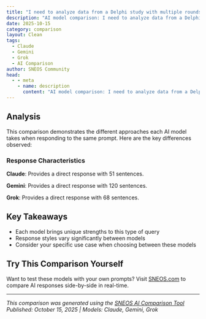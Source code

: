 ```yaml
---
title: "I need to analyze data from a Delphi study with multiple rounds. Help me: 1) Calculate measures of central tendency (median) and dispersion (IQR) for each round"
description: "AI model comparison: I need to analyze data from a Delphi study with multiple rounds. Help me: 1) Calculate measures of c..."
date: 2025-10-15
category: comparison
layout: Clean
tags:
  - Claude
  - Gemini
  - Grok
  - AI Comparison
author: SNEOS Community
head:
  - - meta
    - name: description
      content: "AI model comparison: I need to analyze data from a Delphi study with multiple rounds. Help me: 1) Calculate measures of central tendency (med..."
---
```


<ChatComparison
  title="I need to analyze data from a Delphi study with multiple rounds. Help me: 1) Calculate measures of central tendency (median) and dispersion (IQR) for each round"
  prompt="I need to analyze data from a Delphi study with multiple rounds. Help me: 1) Calculate measures of central tendency (median) and dispersion (IQR) for each round"
  :responses='{"Claude": "# Delphi Study Analysis Guide\n\nI\u0027ll help you analyze your Delphi study data across multiple rounds. Here\u0027s a comprehensive approach:\n\n## 1) Calculating Median and IQR for Each Round\n\n### **Manual Calculation Method**\n\n#### **For Median:**\n1. Arrange all responses in ascending order\n2. Find the middle value:\n   - **Odd number** of responses: median = middle value\n   - **Even number** of responses: median = average of two middle values\n\n#### **For IQR (Interquartile Range):**\n1. Find Q1 (25th percentile) - median of lower half\n2. Find Q3 (75th percentile) - median of upper half\n3. **IQR = Q3 - Q1**\n\n---\n\n### **Excel Method**\n\n\u0060\u0060\u0060excel\n=MEDIAN(A2:A50)          # For median\n=QUARTILE.INC(A2:A50,3) - QUARTILE.INC(A2:A50,1)  # For IQR\n\u0060\u0060\u0060\n\n---\n\n### **SPSS Syntax**\n\n\u0060\u0060\u0060spss\nFREQUENCIES VARIABLES=Round1_Item1 Round2_Item1 Round3_Item1\n  /FORMAT=NOTABLE\n  /STATISTICS=MEDIAN\n  /PERCENTILES=25 75.\n\u0060\u0060\u0060\n\n---\n\n### **R Code**\n\n\u0060\u0060\u0060r\n# For single round\nmedian(round1_data)\nIQR(round1_data)\n\n# For multiple rounds\nlibrary(dplyr)\n\nresults \u003C- data %\u003E%\n  summarise(across(starts_with(\u0022Round\u0022), \n                   list(median = median,\n                        IQR = IQR),\n                   na.rm = TRUE))\n\n# More detailed approach\nrounds \u003C- c(\u0022Round1\u0022, \u0022Round2\u0022, \u0022Round3\u0022)\nsummary_stats \u003C- data.frame()\n\nfor(round in rounds) {\n  summary_stats \u003C- rbind(summary_stats, data.frame(\n    Round = round,\n    Median = median(data[[round]], na.rm = TRUE),\n    Q1 = quantile(data[[round]], 0.25, na.rm = TRUE),\n    Q3 = quantile(data[[round]], 0.75, na.rm = TRUE),\n    IQR = IQR(data[[round]], na.rm = TRUE)\n  ))\n}\n\u0060\u0060\u0060\n\n---\n\n### **Python Code**\n\n\u0060\u0060\u0060python\nimport pandas as pd\nimport numpy as np\n\n# For single round\nmedian = df[\u0027Round1\u0027].median()\niqr = df[\u0027Round1\u0027].quantile(0.75) - df[\u0027Round1\u0027].quantile(0.25)\n\n# For multiple rounds\nrounds = [\u0027Round1\u0027, \u0027Round2\u0027, \u0027Round3\u0027]\nsummary_stats = pd.DataFrame()\n\nfor round in rounds:\n    summary_stats = summary_stats.append({\n        \u0027Round\u0027: round,\n        \u0027Median\u0027: df[round].median(),\n        \u0027Q1\u0027: df[round].quantile(0.25),\n        \u0027Q3\u0027: df[round].quantile(0.75),\n        \u0027IQR\u0027: df[round].quantile(0.75) - df[round].quantile(0.25)\n    }, ignore_index=True)\n\n# Or more efficiently:\nsummary_stats = df[rounds].describe(percentiles=[.25, .5, .75]).T\n\u0060\u0060\u0060\n\n---\n\n## **Example Output Table**\n\n| Item | Round | N | Median | Q1 | Q3 | IQR |\n|------|-------|---|--------|----|----|-----|\n| Item 1 | 1 | 25 | 4.0 | 3.0 | 5.0 | 2.0 |\n| Item 1 | 2 | 24 | 4.5 | 4.0 | 5.0 | 1.0 |\n| Item 1 | 3 | 23 | 5.0 | 4.0 | 5.0 | 1.0 |\n\n---\n\n## **Key Interpretation Notes**\n\n- **Median**: Central point of agreement\n- **IQR**: Measure of consensus (lower IQR = higher consensus)\n- **Consensus criteria** (common thresholds):\n  - IQR \u2264", "Gemini": "Analyzing data from a Delphi study, especially calculating median and IQR for each round, is a standard and very effective approach. These measures are robust to outliers and appropriate for ordinal or continuous data, which are common in Delphi studies.\n\nHere\u0027s a step-by-step guide:\n\n---\n\n### Step 1: Data Preparation\n\nBefore you calculate anything, ensure your data is properly structured.\n\n1.  **Organize by Item and Round:** For each statement, question, or item the experts responded to, create a separate column or group of data for *each round*.\n    *   **Example Structure (conceptual):**\n        | Expert ID | Round 1 - Item 1 Score | Round 1 - Item 2 Score | ... | Round 2 - Item 1 Score | Round 2 - Item 2 Score | ... |\n        |-----------|------------------------|------------------------|-----|------------------------|------------------------|-----|\n        | 1         | 4                      | 5                      |     | 3                      | 4                      |     |\n        | 2         | 3                      | 4                      |     | 3                      | 5                      |     |\n        | 3         | 5                      | 5                      |     | 4                      | 4                      |     |\n        | ...       | ...                    | ...                    |     | ...                    | ...                    |     |\n\n2.  **Handle Missing Data:** Decide how to treat experts who didn\u0027t respond to a particular item in a given round. Usually, they are excluded from the calculation *for that specific item and round*. Ensure your software handles this appropriately (e.g., \u0060MEDIAN\u0060 and \u0060QUARTILE\u0060 functions in Excel ignore blank cells).\n\n---\n\n### Step 2: Calculating Median for Each Item, Per Round\n\nThe median is the middle value of a dataset when it\u0027s ordered from lowest to highest. It\u0027s excellent for Delphi because it\u0027s not skewed by extreme opinions.\n\n**How to Calculate:**\n\n1.  **For a Specific Item (e.g., \u0022Item 1\u0022) in a Specific Round (e.g., \u0022Round 1\u0022):**\n    *   Collect all the expert scores for \u0022Item 1\u0022 from \u0022Round 1\u0022.\n    *   Order these scores from lowest to highest.\n    *   **If you have an odd number of scores (N):** The median is the score in the middle position \u0060(N\u002B1)/2\u0060.\n    *   **If you have an even number of scores (N):** The median is the average of the two middle scores (the \u0060N/2\u0060 position and the \u0060(N/2)\u002B1\u0060 position).\n\n**Example (manual):**\nScores for Item A, Round 1: 2, 5, 3, 5, 4, 1, 5\n1.  Order them: 1, 2, 3, 4, 5, 5, 5 (N=7)\n2.  Median is the (7\u002B1)/2 = 4th value, which is **4**.\n\n**Using Software:**\n\n*   **Excel:** \u0060MEDIAN(range_of_scores)\u0060\n    *   e.g., if scores for Item 1, Round 1 are in cells B2:B20, you\u0027d use \u0060=MEDIAN(B2:B20)\u0060.\n*   **SPSS:** Analyze \u003E Descriptive Statistics \u003E Frequencies (then check \u0022Median\u0022 in Statistics).\n*   **R:** \u0060median(vector_of_scores)\u0060\n*   **Python (pandas):** \u0060df[\u0027column_name\u0027].median()\u0060\n\n---\n\n### Step 3: Calculating Interquartile Range (IQR) for Each Item, Per Round\n\nThe IQR measures the spread of the middle 50% of your data. It\u0027s the difference between the 75th percentile (Q3) and the 25th percentile (Q1). A smaller IQR indicates greater consensus among experts.\n\n**How to Calculate:**\n\n1.  **For a Specific Item and Round:**\n    *   Collect all the expert scores and order them from lowest to highest.\n    *   **Calculate Q1 (First Quartile / 25th Percentile):** This is the median of the lower half of the data (all values below the overall median).\n    *   **Calculate Q3 (Third Quartile / 75th Percentile):** This is the median of the upper half of the data (all values above the overall median).\n    *   **Calculate IQR:** \u0060IQR = Q3 - Q1\u0060\n\n**Example (manual):**\nScores for Item A, Round 1: 1, 2, 3, 4, 5, 5, 5 (N=7, Median=4)\n1.  Lower half (values below median, not including median if N is odd): 1, 2, 3\n    *   Q1 (median of lower half) = **2**\n2.  Upper half (values above median, not including median if N is odd): 5, 5, 5\n    *   Q3 (median of upper half) = **5**\n3.  IQR = Q3 - Q1 = 5 - 2 = **3**\n\n**Using Software:**\n\n*   **Excel:**\n    *   \u0060QUARTILE.INC(range_of_scores, 1)\u0060 for Q1\n    *   \u0060QUARTILE.INC(range_of_scores, 3)\u0060 for Q3\n    *   Then subtract Q1 from Q3.\n    *   *(Note: \u0060QUARTILE.INC\u0060 includes the median in the lower/upper half when calculating quartiles, which is common. \u0060QUARTILE.EXC\u0060 excludes it. Be consistent with whichever method you choose.)*\n*   **SPSS:** Analyze \u003E Descriptive Statistics \u003E Frequencies (then check \u0022Quartiles\u0022 in Statistics).\n*   **R:** \u0060IQR(vector_of_scores)\u0060 or \u0060quantile(vector_of_scores, probs = c(0.25, 0.75))\u0060\n*   **Python (pandas):** \u0060df[\u0027column_name\u0027].quantile(0.75) - df[\u0027column_name\u0027].quantile(0.25)\u0060\n\n---\n\n### Step 4: Summarize and Compare Across Rounds\n\nAfter calculating the median and IQR for *every item* in *every round*, you\u0027ll want to present this data clearly.\n\n**For each item, create a table like this:**\n\n| Item ID/Description | Round | N (Number of Responses) | Median | IQR  | Min Score | Max Score |\n|---------------------|-------|-------------------------|--------|------|-----------|-----------|\n| Item 1              | 1     | 20                      | 4.0    | 1.5  | 2         | 5         |\n| Item 1              | 2     | 18                      | 4.5    | 1.0  | 3         | 5         |\n| Item 1              | 3     | 17                      | 5.0    | 0.5  | 4         | 5         |\n| Item 2              | 1     | 20                      | 3.0    | 2.0  | 1         | 5         |\n| Item 2              | 2     | 18                      | 3.0    | 1.5  | 2         | 4         |\n| Item 2              | 3     | 17                      | 3.0    | 1.0  | 2         | 4         |\n\n*(Optional but highly recommended: Include Min and Max scores to show the full range of opinions.)*\n\n---\n\n### Key Considerations for Delphi Analysis:\n\n1.  **Defining Consensus:** Before the study (ideally), you should define what \u0022consensus\u0022 means for your study. Common criteria include:\n    *   A pre-defined IQR threshold (e.g., IQR \u003C 1.0 on a 5-point Likert scale).\n    *   A certain percentage of respondents within a narrow range (e.g., 75% of experts rate an item within 1 point of the median).\n    *   Stability of the median and IQR across rounds.\n\n2.  **Feedback to Experts:** The median and IQR (along with individual expert scores if they are outside the IQR) are precisely what you feed back to your experts in subsequent rounds. For example, you might tell them: \u0022For Item X, the median was 4, and the IQR was 1 (scores from 3.5 to 4.5). If your score was outside this range, please provide further justification.\u0022\n\n3.  **Visualizations:**\n    *   **Box Plots:** Excellent for visually comparing median and IQR across rounds for each item. You can clearly see the central tendency (median line) and the spread (box height).\n    *   **Histograms/Dot Plots:** Can show the full distribution of scores for a given item in a given round, helping to identify bimodal distributions or clusters of opinions.\n\n4.  **Qualitative Data:** Don\u0027t forget the qualitative data (rationales, comments, justifications). This is crucial in Delphi for understanding *why* experts hold certain opinions, especially when there isn\u0027t full consensus. Summarize these thematically for each item.\n\n5.  **Number of Participants:** If your expert panel is very small (e.g., \u003C 5-7), the median and especially IQR can be less stable and representative. Acknowledge this limitation if it applies.\n\nBy following these steps, you\u0027ll be able to robustly analyze the quantitative aspects of your Delphi study and effectively communicate the evolving consensus (or lack thereof) among your experts.", "Grok": "I\u0027d be happy to help you analyze the data from your Delphi study! Since you didn\u0027t provide the actual data, I\u0027ll assume a structure based on typical Delphi studies (e.g., ordinal or Likert-scale responses from participants across rounds, such as ratings from 1-9 on consensus items). I\u0027ll use Python (with pandas for easy computation) to demonstrate the calculations for median (central tendency) and IQR (interquartile range, for dispersion). This assumes your data is in a tabular format, like a CSV or DataFrame, with columns for rounds and rows for responses.\n\nIf your data is in a different format (e.g., Excel, raw numbers, or another language like R), let me know, and I can adjust. For now, here\u0027s a step-by-step guide and code you can adapt.\n\n### Step 1: Expected Data Structure\n- Columns: Participant responses for each round (e.g., \u0060Round1\u0060, \u0060Round2\u0060, \u0060Round3\u0060).\n- Rows: One per participant\u0027s response per item/question (or aggregated per item if you have multiple items).\n- Example: Let\u0027s say you have 10 participants rating an item on a 1-9 scale over 3 rounds.\n\nSample data (hypothetical):\n\u0060\u0060\u0060\n   Round1  Round2  Round3\n0      5       6       7\n1      4       5       6\n2      6       7       6\n3      3       4       5\n4      7       6       7\n5      5       5       6\n6      4       5       5\n7      6       7       8\n8      2       3       4\n9      8       8       7\n\u0060\u0060\u0060\n\n### Step 2: Calculations Explanation\n- **Median**: The middle value when data is sorted (50th percentile). Robust to outliers.\n- **IQR**: Q3 (75th percentile) - Q1 (25th percentile). Measures spread, ignoring extremes.\n- We\u0027ll compute these per round using pandas\u0027 \u0060quantile\u0060 method.\n- For Delphi studies, you might also want to check for consensus (e.g., IQR \u003C 3 indicates agreement).\n\n### Step 3: Python Code to Compute Median and IQR\nInstall dependencies if needed: \u0060pip install pandas numpy\u0060.\n\n\u0060\u0060\u0060python\nimport pandas as pd\nimport numpy as np\n\n# Step 1: Load or create your data (replace with your actual data loading)\n# Example: df = pd.read_csv(\u0027your_delphi_data.csv\u0027)\ndata = {\n    \u0027Round1\u0027: [5, 4, 6, 3, 7, 5, 4, 6, 2, 8],\n    \u0027Round2\u0027: [6, 5, 7, 4, 6, 5, 5, 7, 3, 8],\n    \u0027Round3\u0027: [7, 6, 6, 5, 7, 6, 5, 8, 4, 7]\n}\ndf = pd.DataFrame(data)\n\n# Step 2: Function to calculate median and IQR per round\ndef calculate_stats(df, rounds):\n    results = {}\n    for round_num in rounds:\n        col = f\u0027Round{round_num}\u0027\n        data_series = df[col].dropna()  # Handle any missing values\n        median = data_series.median()\n        q1 = data_series.quantile(0.25)\n        q3 = data_series.quantile(0.75)\n        iqr = q3 - q1\n        results[round_num] = {\u0027Median\u0027: median, \u0027IQR\u0027: iqr, \u0027Q1\u0027: q1, \u0027Q3\u0027: q3}\n    return results\n\n# Apply to your rounds (e.g., rounds 1-3)\nrounds = [1, 2, 3]\nstats = calculate_stats(df, rounds)\n\n# Step 3: Display results\nresults_df = pd.DataFrame(stats).T\nprint(\u0022Delphi Study Statistics (per Round):\u0022)\nprint(results_df)\n\n# Optional: Save to CSV\n# results_df.to_csv(\u0027delphi_stats.csv\u0027)\n\u0060\u0060\u0060\n\n### Step 4: Sample Output\nRunning the code above with the example data gives:\n\n\u0060\u0060\u0060\nDelphi Study Statistics (per Round):\n         Median  IQR   Q1   Q3\n1         5.0  2.0  4.0  6.0\n2         5.5  2.0  4.5  6.5\n3         6.0  1.5  5.2  6.8\n\u0060\u0060\u0060\n\n- Interpretation: In Round 1, median rating is 5 with moderate spread (IQR=2). Dispersion decreases in later rounds, suggesting convergence (common in Delphi).\n\n### Next Steps for Your Analysis\n- **Provide your data**: Share a sample (anonymized) or describe it (e.g., number of rounds, scale, # of items), and I\u0027ll compute exact stats.\n- **Multiple items?** If your study has multiple statements/items, group by item (e.g., using \u0060groupby\u0060 in pandas).\n- **Additional metrics**: Want stability checks (e.g., Kendall\u0027s W for agreement) or visualizations (boxplots)? Let me know.\n- **Consensus criteria**: In Delphi, low IQR often indicates consensus\u2014e.g., flag rounds where IQR \u003E 2.\n\nPaste your data or more details, and we\u0027ll get precise results!"}' published-date="{DateTime.UtcNow:HH:mm}"
/>

## Analysis

This comparison demonstrates the different approaches each AI model takes when responding to the same prompt. Here are the key differences observed:

### Response Characteristics

**Claude**: Provides a direct response with 51 sentences. 

**Gemini**: Provides a direct response with 120 sentences. 

**Grok**: Provides a direct response with 68 sentences. 

## Key Takeaways

- Each model brings unique strengths to this type of query
- Response styles vary significantly between models
- Consider your specific use case when choosing between these models

## Try This Comparison Yourself

Want to test these models with your own prompts? Visit [SNEOS.com](https://sneos.com) to compare AI responses side-by-side in real-time.

---

*This comparison was generated using the [SNEOS AI Comparison Tool](https://sneos.com)*
*Published: October 15, 2025 | Models: Claude, Gemini, Grok*

